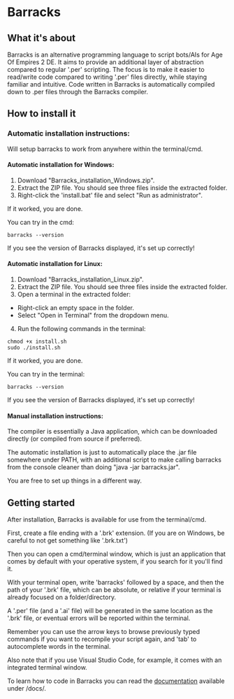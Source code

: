 # Barracks

## What it's about

Barracks is an alternative programming language to script bots/AIs for Age Of Empires 2 DE.
It aims to provide an additional layer of abstraction compared to regular '.per' scripting.
The focus is to make it easier to read/write code compared to writing '.per' files directly, while staying familiar and intuitive.
Code written in Barracks is automatically compiled down to .per files through the Barracks compiler.

## How to install it

### Automatic installation instructions:

Will setup barracks to work from anywhere within the terminal/cmd.

#### Automatic installation for **Windows**:

1. Download "Barracks_installation_Windows.zip".
2. Extract the ZIP file. You should see three files inside the extracted folder.
3. Right-click the 'install.bat' file and select "Run as administrator".

If it worked, you are done.

You can try in the cmd:
```text
barracks --version
```
If you see the version of Barracks displayed, it's set up correctly!

#### Automatic installation for **Linux**:

1. Download "Barracks_installation_Linux.zip".
2. Extract the ZIP file. You should see three files inside the extracted folder.
3. Open a terminal in the extracted folder:
  - Right-click an empty space in the folder.
  - Select "Open in Terminal" from the dropdown menu.
4. Run the following commands in the terminal:

```text
chmod +x install.sh
sudo ./install.sh
```

If it worked, you are done.

You can try in the terminal:
```text
barracks --version
```
If you see the version of Barracks displayed, it's set up correctly!


#### Manual installation instructions:

The compiler is essentially a Java application, which can be downloaded directly (or compiled from source if preferred).

The automatic installation is just to automatically place the .jar file somewhere under PATH, with an additional script to make calling barracks from the console cleaner than doing "java -jar barracks.jar".

You are free to set up things in a different way.


## Getting started

After installation, Barracks is available for use from the terminal/cmd.

First, create a file ending with a '.brk' extension. (If you are on Windows, be careful to not get something like '.brk.txt')

Then you can open a cmd/terminal window, which is just an application that comes by default with your operative system, if you search for it you'll find it.

With your terminal open, write 'barracks' followed by a space, and then the path of your '.brk' file, which can be absolute, or relative if your terminal is already focused on a folder/directory.

A '.per' file (and a '.ai' file) will be generated in the same location as the '.brk' file, or eventual errors will be reported within the terminal.

Remember you can use the arrow keys to browse previously typed commands if you want to recompile your script again, and 'tab' to autocomplete words in the terminal.

Also note that if you use Visual Studio Code, for example, it comes with an integrated terminal window.


To learn how to code in Barracks you can read the [documentation](docs/scripting-guide.md) available under /docs/.
